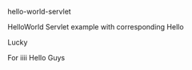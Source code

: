 hello-world-servlet

HelloWorld Servlet example with corresponding 
Hello


Lucky

For  iiii
Hello Guys
